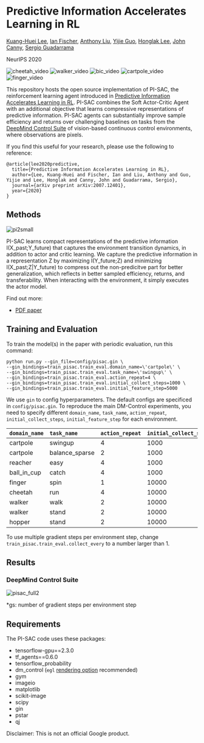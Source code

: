 # Predictive Information Accelerates Learning in RL

[Kuang-Huei Lee][leekh], [Ian Fischer][iansf], [Anthony Liu][aliu], [Yijie Guo][yguo], [Honglak Lee][honglak], [John Canny][canny], [Sergio Guadarrama][sguada]

NeurIPS 2020

![cheetah_video](https://user-images.githubusercontent.com/4847452/95011238-33857a00-05e4-11eb-9224-7913a8859381.gif)
![walker_video](https://user-images.githubusercontent.com/4847452/95011273-50ba4880-05e4-11eb-87d2-8a5c0ab54bc7.gif)
![bic_video](https://user-images.githubusercontent.com/4847452/95011243-3c764b80-05e4-11eb-907e-3e0790bff4e1.gif)
![cartpole_video](https://user-images.githubusercontent.com/4847452/95011256-413aff80-05e4-11eb-964a-37a333412245.gif)
![finger_video](https://user-images.githubusercontent.com/4847452/95011270-4d26c180-05e4-11eb-9524-0db5dbc7c7ce.gif)

This repository hosts the open source implementation of PI-SAC, the reinforcement learning agent introduced in [Predictive Information Accelerates Learning in RL][paper].
PI-SAC combines the Soft Actor-Critic Agent with an additional objective that learns compressive representations of predictive information.
PI-SAC agents can substantially improve sample efficiency and returns over challenging baselines on tasks from the [DeepMind Control Suite][dmc_paper] of vision-based continuous control environments, where observations are pixels.

[paper]: https://arxiv.org/abs/2007.12401
[pdf_paper]: https://arxiv.org/pdf/2007.12401.pdf
[leekh]: https://scholar.google.com/citations?user=rE7-N30AAAAJ
[iansf]: https://scholar.google.com/citations?user=Z63Zf_0AAAAJ
[aliu]: https://scholar.google.com/citations?user=TjEqCOAAAAAJ
[yguo]: https://scholar.google.com/citations?user=ONuIPv0AAAAJ
[honglak]: https://scholar.google.com/citations?user=fmSHtE8AAAAJ
[canny]: https://scholar.google.com/citations?user=LAv0HTEAAAAJ
[sguada]: https://scholar.google.com/citations?user=gYiCq88AAAAJ
[dmc_paper]: https://arxiv.org/abs/1801.00690

If you find this useful for your research, please use the following to reference:

```
@article{lee2020predictive,
  title={Predictive Information Accelerates Learning in RL},
  author={Lee, Kuang-Huei and Fischer, Ian and Liu, Anthony and Guo, Yijie and Lee, Honglak and Canny, John and Guadarrama, Sergio},
  journal={arXiv preprint arXiv:2007.12401},
  year={2020}
}
```

## Methods

![pi2small](https://user-images.githubusercontent.com/4847452/95029558-e7771b80-065d-11eb-8f8b-7c2ecffc1222.png)

PI-SAC learns compact representations of the predictive information I(X_past;Y_future) that captures the environment transition dynamics, in addition to actor and critic learning.
We capture the predictive information in a representation Z by maximizing I(Y_future;Z) and minimizing I(X_past;Z|Y_future) to compress out the non-predicitve part for better generalization, which reflects in better sampled efficiency, returns, and transferability.
When interacting with the environment, it simply executes the actor model.

Find out more:

- [PDF paper][pdf_paper]


## Training and Evaluation

To train the model(s) in the paper with periodic evaluation, run this command:

```train PI-SAC
python run.py --gin_file=config/pisac.gin \
--gin_bindings=train_pisac.train_eval.domain_name=\'cartpole\' \
--gin_bindings=train_pisac.train_eval.task_name=\'swingup\' \
--gin_bindings=train_pisac.train_eval.action_repeat=4 \
--gin_bindings=train_pisac.train_eval.initial_collect_steps=1000 \
--gin_bindings=train_pisac.train_eval.initial_feature_step=5000
```

We use `gin` to config hyperparameters.
The default configs are specificed in `config/pisac.gin`.
To reproduce the main DM-Control experiments, you need to specify different `domain_name`, `task_name`, `action_repeat`, `initial_collect_steps`, `initial_feature_step` for each environment.

| `domain_name` | `task_name` | `action_repeat` | `initial_collect_steps` | `initial_feature_step` |
| :------- | :------- | :------- | :------- | :------- |
| cartpole | swingup | 4 | 1000 | 5000 |
| cartpole | balance_sparse | 2 | 1000 | 5000 |
| reacher | easy | 4 | 1000 | 5000 |
| ball_in_cup | catch | 4 | 1000 | 5000 |
| finger | spin | 1 | 10000 | 0 |
| cheetah | run | 4 | 10000 | 10000 |
| walker | walk | 2 | 10000 | 10000 |
| walker | stand | 2 | 10000 | 10000 |
| hopper | stand | 2 | 10000 | 10000 |

To use multiple gradient steps per environment step, change `train_pisac.train_eval.collect_every` to a number larger than 1.

## Results

### DeepMind Control Suite

![pisac_full2](https://user-images.githubusercontent.com/4847452/95033853-71ca7a00-0674-11eb-8a0f-afea8e63b4bf.png)

\*gs: number of gradient steps per environment step

## Requirements

The PI-SAC code uses these packages:

-   tensorflow-gpu==2.3.0
-   tf_agents==0.6.0
-   tensorflow_probability
-   dm_control (`egl` [rendering option][rendering] recommended)
-   gym
-   imageio
-   matplotlib
-   scikit-image
-   scipy
-   gin
-   pstar
-   qj

[rendering]: https://github.com/deepmind/dm_control#rendering

Disclaimer: This is not an official Google product.

